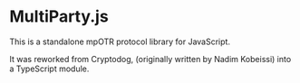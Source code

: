 # MultiParty.js

This is a standalone mpOTR protocol library for JavaScript.

It was reworked from Cryptodog, (originally written by Nadim Kobeissi) into a TypeScript module.

